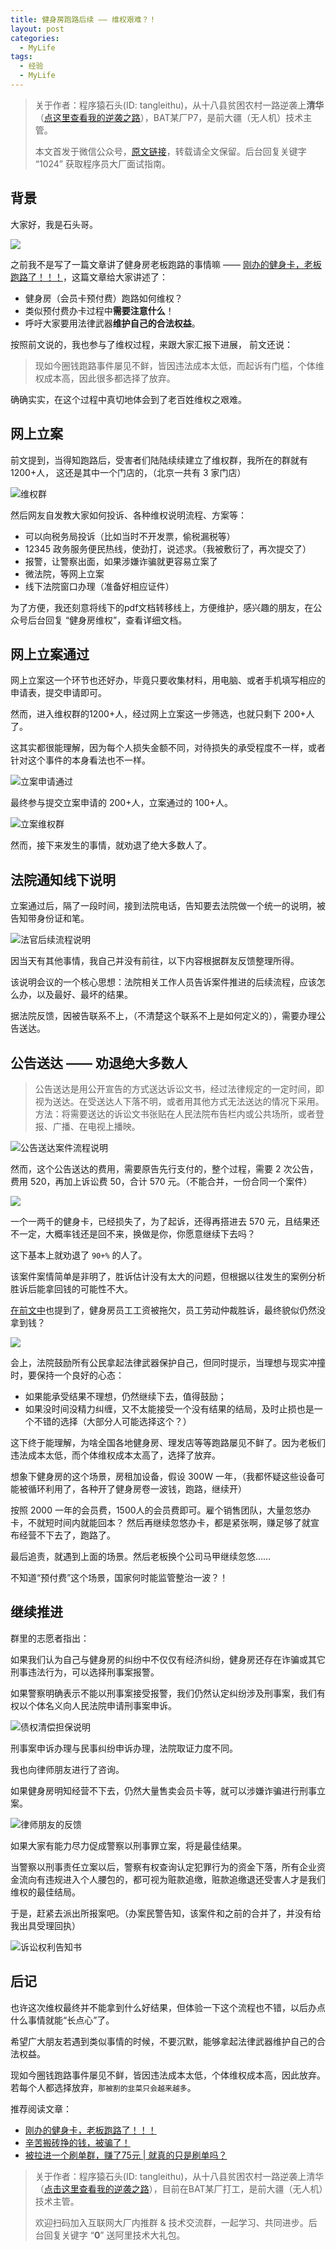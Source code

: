 ```yaml
---
title: 健身房跑路后续 —— 维权艰难？！
layout: post
categories:
  - MyLife
tags:
  - 经验
  - MyLife
---
```


> 关于作者：程序猿石头(ID: tangleithu)，从十八县贫困农村一路逆袭上**清华**（[点这里查看我的逆袭之路](https://mp.weixin.qq.com/s/G3i7qWK1MPvJ-BfUxfOycQ)），BAT某厂P7，是前大疆（无人机）技术主管。
>
> 本文首发于微信公众号，[原文链接](https://mp.weixin.qq.com/s/Zvi48VE5l0Fzit0yWQTZHw)，转载请全文保留。后台回复关键字 “1024” 获取程序员大厂面试指南。

## 背景

大家好，我是石头哥。

![](https://gitee.com/tangleithu/blog-resources/raw/master/2021-12-19/1639908310960-image.png)

之前我不是写了一篇文章讲了健身房老板跑路的事情嘛 —— [刚办的健身卡，老板跑路了！！！](https://mp.weixin.qq.com/s/nRTQ2zpXZcpkRU7Z3CphMw)，这篇文章给大家讲述了：

- 健身房（会员卡预付费）跑路如何维权？
- 类似预付费办卡过程中**需要注意什么**！
- 呼吁大家要用法律武器**维护自己的合法权益**。

按照前文说的，我也参与了维权过程，来跟大家汇报下进展， 前文还说：

>现如今圈钱跑路事件屡见不鲜，皆因违法成本太低，而起诉有门槛，个体维权成本高，因此很多都选择了放弃。

确确实实，在这个过程中真切地体会到了老百姓维权之艰难。

## 网上立案

前文提到，当得知跑路后，受害者们陆陆续续建立了维权群，我所在的群就有 1200+人， 这还是其中一个门店的，（北京一共有 3 家门店）

![维权群](https://gitee.com/tangleithu/blog-resources/raw/master/2021-12-19/1639908627085-image.png)

然后网友自发教大家如何投诉、各种维权说明流程、方案等：

- 可以向税务局投诉（比如当时不开发票，偷税漏税等）
- 12345 政务服务便民热线，使劲打，说述求。（我被敷衍了，再次提交了）
- 报警，让警察出面，如果涉嫌诈骗就更容易立案了
- 微法院，等网上立案
- 线下法院窗口办理（准备好相应证件）

为了方便，我还刻意将线下的pdf文档转移线上，方便维护，感兴趣的朋友，在公众号后台回复 “健身房维权”，查看详细文档。

## 网上立案通过

网上立案这一个环节也还好办，毕竟只要收集材料，用电脑、或者手机填写相应的申请表，提交申请即可。

然而，进入维权群的1200+人，经过网上立案这一步筛选，也就只剩下 200+人了。

这其实都很能理解，因为每个人损失金额不同，对待损失的承受程度不一样，或者针对这个事件的本身看法也不一样。

![立案申请通过](https://gitee.com/tangleithu/blog-resources/raw/master/2021-12-19/1639903598741-image.png)

最终参与提交立案申请的 200+人，立案通过的 100+人。

![立案维权群](https://gitee.com/tangleithu/blog-resources/raw/master/2021-12-19/1639908534194-image.png)

然而，接下来发生的事情，就劝退了绝大多数人了。

## 法院通知线下说明

立案通过后，隔了一段时间，接到法院电话，告知要去法院做一个统一的说明，被告知带身份证和笔。

![法官后续流程说明](https://gitee.com/tangleithu/blog-resources/raw/master/2021-12-19/1639904418543-image.png)

因当天有其他事情，我自己并没有前往，以下内容根据群友反馈整理所得。

该说明会议的一个核心思想：法院相关工作人员告诉案件推进的后续流程，应该怎么办，以及最好、最坏的结果。

据法院反馈，因被告联系不上，（不清楚这个联系不上是如何定义的），需要办理公告送达。

## 公告送达 —— 劝退绝大多数人

>公告送达是用公开宣告的方式送达诉讼文书，经过法律规定的一定时间，即视为送达。在受送达人下落不明，或者用其他方式无法送达的情况下采用。方法：将需要送达的诉讼文书张贴在人民法院布告栏内或公共场所，或者登报、广播、在电视上播映。

![公告送达案件流程说明](https://gitee.com/tangleithu/blog-resources/raw/master/2021-12-19/1639904607566-gaogao-songda.jpg)

然而，这个公告送达的费用，需要原告先行支付的，整个过程，需要 2 次公告，费用 520，再加上诉讼费 50，合计 570 元。（不能合并，一份合同一个案件）

![](https://gitee.com/tangleithu/blog-resources/raw/master/2021-12-19/1639905524386-image.png)

一个一两千的健身卡，已经损失了，为了起诉，还得再搭进去 570 元，且结果还不一定，大概率钱还是回不来，换做是你，你愿意继续下去吗？

这下基本上就劝退了 `90+%` 的人了。

该案件案情简单是非明了，胜诉估计没有太大的问题，但根据以往发生的案例分析胜诉后能拿回钱的可能性不大。

[在前文中](https://mp.weixin.qq.com/s/nRTQ2zpXZcpkRU7Z3CphMw)也提到了，健身房员工工资被拖欠，员工劳动仲裁胜诉，最终貌似仍然没拿到钱？

![](https://gitee.com/tangleithu/blog-resources/raw/master/2021-12-19/1639906215961-image.png)

会上，法院鼓励所有公民拿起法律武器保护自己，但同时提示，当理想与现实冲撞时，要保持一个良好的心态：

- 如果能承受结果不理想，仍然继续下去，值得鼓励；
- 如果没时间没精力纠缠，又不太能接受一个没有结果的结局，及时止损也是一个不错的选择（大部分人可能选择这个？）

这下终于能理解，为啥全国各地健身房、理发店等等跑路屡见不鲜了。因为老板们违法成本太低，而个体维权成本太高了，选择了放弃。

想象下健身房的这个场景，房租加设备，假设 300W 一年，（我都怀疑这些设备可能被循环利用了，各种开了健身房卷一波钱，跑路，继续开）

按照 2000 一年的会员费，1500人的会员费即可。雇个销售团队，大量忽悠办卡，不就短时间内就能回本？ 然后再继续忽悠办卡，都是紧张啊，赚足够了就宣布经营不下去了，跑路了。

最后追责，就遇到上面的场景。然后老板换个公司马甲继续忽悠……

不知道“预付费”这个场景，国家何时能监管整治一波？！

## 继续推进

群里的志愿者指出：

如果我们认为自己与健身房的纠纷中不仅仅有经济纠纷，健身房还存在诈骗或其它刑事违法行为，可以选择刑事案报警。

如果警察明确表示不能以刑事案接受报警，我们仍然认定纠纷涉及刑事案，我们有权以个体名义向人民法院申请刑事案申诉。

![债权清偿担保说明](https://gitee.com/tangleithu/blog-resources/raw/master/2021-12-19/1639907300390-50-5.jpg)

刑事案申诉办理与民事纠纷申诉办理，法院取证力度不同。

我也向律师朋友进行了咨询。 

如果健身房明知经营不下去，仍然大量售卖会员卡等，就可以涉嫌诈骗进行刑事立案。

![律师朋友的反馈](https://gitee.com/tangleithu/blog-resources/raw/master/2021-12-19/1639907498396-image.png)

如果大家有能力尽力促成警察以刑事罪立案，将是最佳结果。

当警察以刑事责任立案以后，警察有权查询认定犯罪行为的资金下落，所有企业资金流向有违规进入个人腰包的，都可视为赃款追缴，赃款追缴退还受害人才是我们维权的最佳结局。

于是，赶紧去派出所报案吧。（办案民警告知，该案件和之前的合并了，并没有给我出具受理回执）

![诉讼权利告知书](https://gitee.com/tangleithu/blog-resources/raw/master/2021-12-19/1639907794619-gaozhishu.jpg)

## 后记

也许这次维权最终并不能拿到什么好结果，但体验一下这个流程也不错，以后办点什么事情就能“长点心”了。

希望广大朋友若遇到类似事情的时候，不要沉默，能够拿起法律武器维护自己的合法权益。

现如今圈钱跑路事件屡见不鲜，皆因违法成本太低，个体维权成本高，因此放弃。若每个人都选择放弃，`那被割的韭菜只会越来越多`。

推荐阅读文章：

- [刚办的健身卡，老板跑路了！！！](https://mp.weixin.qq.com/s/nRTQ2zpXZcpkRU7Z3CphMw)
- [辛苦搬砖挣的钱，被骗了！](https://mp.weixin.qq.com/s?__biz=MzI3OTUzMzcwNw==&mid=2247493855&idx=1&sn=55c507ac2a459c4fd9ce69ca2ef9e0e8&chksm=eb44e93bdc33602db26a4737f60dce11d5656fe682420a05362d806adb58d0a050da02087d6d&token=503311523&lang=zh_CN#rd)
- [被拉进一个刷单群，赚了75元 | 就真的只是刷单吗？](https://mp.weixin.qq.com/s?__biz=MzI3OTUzMzcwNw==&mid=2247493052&idx=1&sn=577948f73e728f1059788190f14fa511&chksm=eb44e458dc336d4ec960ba352fd6bc4f93ef217e6f89d1e568a0b00833dc6a7ba6f3ed679b4c&token=1336735893&lang=zh_CN&scene=21#wechat_redirect)

> 关于作者：程序猿石头(ID: tangleithu)，从十八县贫困农村一路逆袭上清华（[点击这里查看我的逆袭之路](https://mp.weixin.qq.com/s/G3i7qWK1MPvJ-BfUxfOycQ)），目前在BAT某厂打工，是前大疆（无人机）技术主管。
>
> 欢迎扫码加入互联网大厂内推群 & 技术交流群，一起学习、共同进步。后台回复关键字 “**0**” 送阿里技术大礼包。
